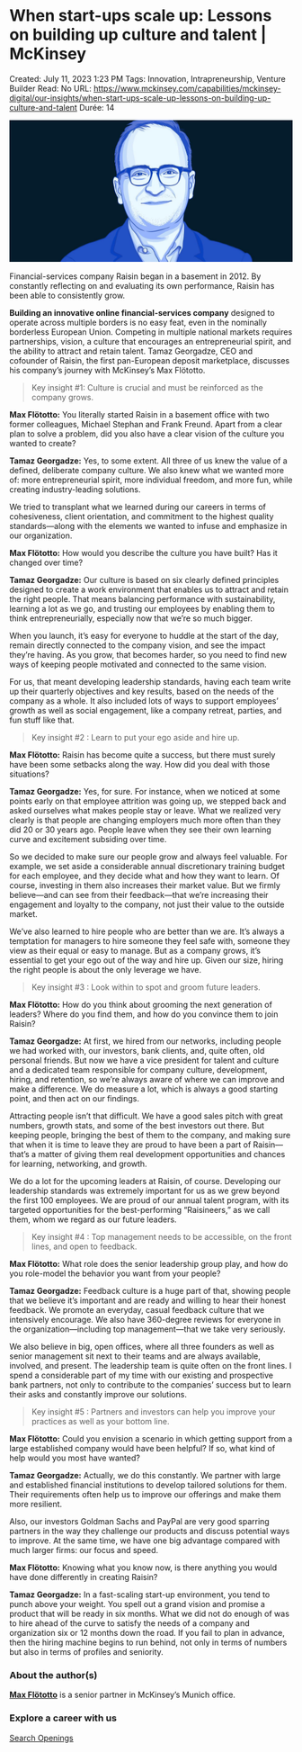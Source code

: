 # When start-ups scale up: Lessons on building up culture and talent | McKinsey

Created: July 11, 2023 1:23 PM
Tags: Innovation, Intrapreneurship, Venture Builder
Read: No
URL: https://www.mckinsey.com/capabilities/mckinsey-digital/our-insights/when-start-ups-scale-up-lessons-on-building-up-culture-and-talent
Durée: 14

![standard-leap-7.jpg](When%20start-ups%20scale%20up%20Lessons%20on%20building%20up%20cul%20ac175fec5db7406c91c3cae85c8d02c5/standard-leap-7.jpg)

Financial-services company Raisin began in a basement in 2012. By constantly reflecting on and evaluating its own performance, Raisin has been able to consistently grow.

**Building an innovative online financial-services company** designed to operate across multiple borders is no easy feat, even in the nominally borderless European Union. Competing in multiple national markets requires partnerships, vision, a culture that encourages an entrepreneurial spirit, and the ability to attract and retain talent. Tamaz Georgadze, CEO and cofounder of Raisin, the first pan-European deposit marketplace, discusses his company’s journey with McKinsey’s Max Flötotto.

> Key insight #1: Culture is crucial and must be reinforced as the company grows.
> 

**Max Flötotto:** You literally started Raisin in a basement office with two former colleagues, Michael Stephan and Frank Freund. Apart from a clear plan to solve a problem, did you also have a clear vision of the culture you wanted to create?

**Tamaz Georgadze:** Yes, to some extent. All three of us knew the value of a defined, deliberate company culture. We also knew what we wanted more of: more entrepreneurial spirit, more individual freedom, and more fun, while creating industry-leading solutions.

We tried to transplant what we learned during our careers in terms of cohesiveness, client orientation, and commitment to the highest quality standards—along with the elements we wanted to infuse and emphasize in our organization.

**Max Flötotto:** How would you describe the culture you have built? Has it changed over time?

**Tamaz Georgadze:** Our culture is based on six clearly defined principles designed to create a work environment that enables us to attract and retain the right people. That means balancing performance with sustainability, learning a lot as we go, and trusting our employees by enabling them to think entrepreneurially, especially now that we’re so much bigger.

When you launch, it’s easy for everyone to huddle at the start of the day, remain directly connected to the company vision, and see the impact they’re having. As you grow, that becomes harder, so you need to find new ways of keeping people motivated and connected to the same vision.

For us, that meant developing leadership standards, having each team write up their quarterly objectives and key results, based on the needs of the company as a whole. It also included lots of ways to support employees’ growth as well as social engagement, like a company retreat, parties, and fun stuff like that.

> Key insight #2 : Learn to put your ego aside and hire up.
> 

**Max Flötotto:** Raisin has become quite a success, but there must surely have been some setbacks along the way. How did you deal with those situations?

**Tamaz Georgadze:** Yes, for sure. For instance, when we noticed at some points early on that employee attrition was going up, we stepped back and asked ourselves what makes people stay or leave. What we realized very clearly is that people are changing employers much more often than they did 20 or 30 years ago. People leave when they see their own learning curve and excitement subsiding over time.

So we decided to make sure our people grow and always feel valuable. For example, we set aside a considerable annual discretionary training budget for each employee, and they decide what and how they want to learn. Of course, investing in them also increases their market value. But we firmly believe—and can see from their feedback—that we’re increasing their engagement and loyalty to the company, not just their value to the outside market.

We’ve also learned to hire people who are better than we are. It’s always a temptation for managers to hire someone they feel safe with, someone they view as their equal or easy to manage. But as a company grows, it’s essential to get your ego out of the way and hire up. Given our size, hiring the right people is about the only leverage we have.

> Key insight #3 : Look within to spot and groom future leaders.
> 

**Max Flötotto:** How do you think about grooming the next generation of leaders? Where do you find them, and how do you convince them to join Raisin?

**Tamaz Georgadze:** At first, we hired from our networks, including people we had worked with, our investors, bank clients, and, quite often, old personal friends. But now we have a vice president for talent and culture and a dedicated team responsible for company culture, development, hiring, and retention, so we’re always aware of where we can improve and make a difference. We do measure a lot, which is always a good starting point, and then act on our findings.

Attracting people isn’t that difficult. We have a good sales pitch with great numbers, growth stats, and some of the best investors out there. But keeping people, bringing the best of them to the company, and making sure that when it is time to leave they are proud to have been a part of Raisin—that’s a matter of giving them real development opportunities and chances for learning, networking, and growth.

We do a lot for the upcoming leaders at Raisin, of course. Developing our leadership standards was extremely important for us as we grew beyond the first 100 employees. We are proud of our annual talent program, with its targeted opportunities for the best-performing “Raisineers,” as we call them, whom we regard as our future leaders.

> Key insight #4 : Top management needs to be accessible, on the front lines, and open to feedback.
> 

**Max Flötotto:** What role does the senior leadership group play, and how do you role-model the behavior you want from your people?

**Tamaz Georgadze:** Feedback culture is a huge part of that, showing people that we believe it’s important and are ready and willing to hear their honest feedback. We promote an everyday, casual feedback culture that we intensively encourage. We also have 360-degree reviews for everyone in the organization—including top management—that we take very seriously.

We also believe in big, open offices, where all three founders as well as senior management sit next to their teams and are always available, involved, and present. The leadership team is quite often on the front lines. I spend a considerable part of my time with our existing and prospective bank partners, not only to contribute to the companies’ success but to learn their asks and constantly improve our solutions.

> Key insight #5 : Partners and investors can help you improve your practices as well as your bottom line.
> 

**Max Flötotto:** Could you envision a scenario in which getting support from a large established company would have been helpful? If so, what kind of help would you most have wanted?

**Tamaz Georgadze:** Actually, we do this constantly. We partner with large and established financial institutions to develop tailored solutions for them. Their requirements often help us to improve our offerings and make them more resilient.

Also, our investors Goldman Sachs and PayPal are very good sparring partners in the way they challenge our products and discuss potential ways to improve. At the same time, we have one big advantage compared with much larger firms: our focus and speed.

**Max Flötotto:** Knowing what you know now, is there anything you would have done differently in creating Raisin?

**Tamaz Georgadze:** In a fast-scaling start-up environment, you tend to punch above your weight. You spell out a grand vision and promise a product that will be ready in six months. What we did not do enough of was to hire ahead of the curve to satisfy the needs of a company and organization six or 12 months down the road. If you fail to plan in advance, then the hiring machine begins to run behind, not only in terms of numbers but also in terms of profiles and seniority.

### About the author(s)

**[Max Flötotto](https://www.mckinsey.com/our-people/max-flototto)** is a senior partner in McKinsey’s Munich office.

### Explore a career with us

[Search Openings](https://www.mckinsey.com/careers/search-jobs)